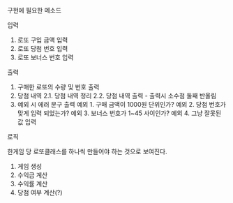 구현에 필요한 메소드

입력

1. 로또 구입 금액 입력
2. 로또 당첨 번호 입력
3. 로또 보너스 번호 입력

출력

1. 구매한 로또의 수량 및 번호 출력
2. 당첨 내역
2.1. 당첨 내역 정리
2.2. 당첨 내역 출력 - 출력시 소수점 둘째 반올림
3. 예외 시 에러 문구 출력
예외 1. 구매 금액이 1000원 단위인가?
예외 2. 당첨 번호가 맞게 입력 되었는가?
예외 3. 보너스 번호가 1~45 사이인가?
예외 4. 그냥 잘못된 값 입력

로직

한게임 당 로또클래스를 하나씩 만들어야 하는 것으로 보여진다.

1. 게임 생성
2. 수익금 계산
3. 수익률 계산
4. 당첨 여부 계산(?)